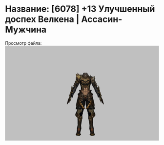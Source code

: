# Название: [6078] +13 Улучшенный доспех Велкена | Ассасин-Мужчина

Просмотр файла:
![p060021.png](p060021.png)